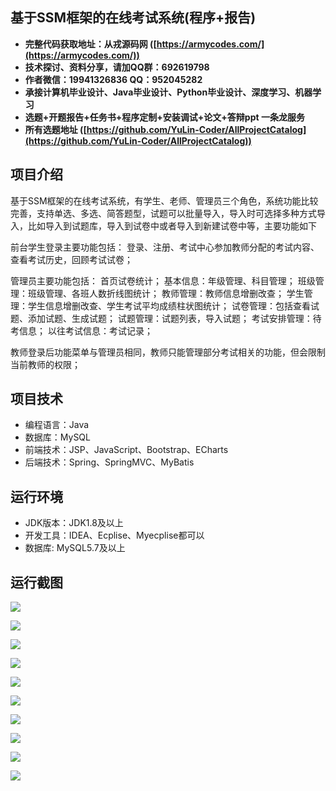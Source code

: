## 基于SSM框架的在线考试系统(程序+报告)

- <b>完整代码获取地址：从戎源码网 ([https://armycodes.com/](https://armycodes.com/))</b>
- <b>技术探讨、资料分享，请加QQ群：692619798</b> 
- <b>作者微信：19941326836  QQ：952045282</b> 
- <b>承接计算机毕业设计、Java毕业设计、Python毕业设计、深度学习、机器学习</b>
- <b>选题+开题报告+任务书+程序定制+安装调试+论文+答辩ppt 一条龙服务</b>
- <b>所有选题地址 ([https://github.com/YuLin-Coder/AllProjectCatalog](https://github.com/YuLin-Coder/AllProjectCatalog)) </b>

## 项目介绍
基于SSM框架的在线考试系统，有学生、老师、管理员三个角色，系统功能比较完善，支持单选、多选、简答题型，试题可以批量导入，导入时可选择多种方式导入，比如导入到试题库，导入到试卷中或者导入到新建试卷中等，主要功能如下

前台学生登录主要功能包括：
登录、注册、考试中心参加教师分配的考试内容、查看考试历史，回顾考试试卷；

管理员主要功能包括：
首页试卷统计；
基本信息：年级管理、科目管理；
班级管理：班级管理、各班人数折线图统计；
教师管理：教师信息增删改查；
学生管理：学生信息增删改查、学生考试平均成绩柱状图统计；
试卷管理：包括查看试题、添加试题、生成试题；
试题管理：试题列表，导入试题；
考试安排管理：待考信息；
以往考试信息：考试记录；

教师登录后功能菜单与管理员相同，教师只能管理部分考试相关的功能，但会限制当前教师的权限；

## 项目技术
- 编程语言：Java
- 数据库：MySQL
- 前端技术：JSP、JavaScript、Bootstrap、ECharts
- 后端技术：Spring、SpringMVC、MyBatis

## 运行环境
- JDK版本：JDK1.8及以上
- 开发工具：IDEA、Ecplise、Myecplise都可以
- 数据库: MySQL5.7及以上

## 运行截图
![](screenshot/1.png)

![](screenshot/2.png)

![](screenshot/3.png)

![](screenshot/4.png)

![](screenshot/5.png)

![](screenshot/6.png)

![](screenshot/7.png)

![](screenshot/8.png)

![](screenshot/9.png)

![](screenshot/10.png)
